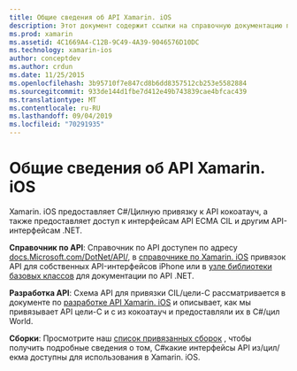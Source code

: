 ```yaml
---
title: Общие сведения об API Xamarin. iOS
description: Этот документ содержит ссылки на справочную документацию по API Xamarin, руководство, описывающее структуру API Xamarin. iOS, и список сборок, доступных для использования в разработке Xamarin.
ms.prod: xamarin
ms.assetid: 4C1669A4-C12B-9C49-4A39-9046576D10DC
ms.technology: xamarin-ios
author: conceptdev
ms.author: crdun
ms.date: 11/25/2015
ms.openlocfilehash: 3b95710f7e847cd8b6dd8357512cb253e5582884
ms.sourcegitcommit: 933de144d1fbe7d412e49b743839cae4bfcac439
ms.translationtype: MT
ms.contentlocale: ru-RU
ms.lasthandoff: 09/04/2019
ms.locfileid: "70291935"
---
```

# <a name="xamarinios-api-overview"></a>Общие сведения об API Xamarin. iOS

Xamarin. iOS предоставляет C#/Цилную привязку к API кокоатауч, а также предоставляет доступ к интерфейсам API ECMA CIL и другим API-интерфейсам .NET.

 **Справочник по API**: Справочник по API доступен по адресу [docs.Microsoft.com/DotNet/API/](https://docs.microsoft.com/dotnet/api/), в [справочнике по Xamarin. iOS](https://docs.microsoft.com/dotnet/api/?view=xamarin-ios-sdk-12) привязок API для собственных API-интерфейсов iPhone или в [узле библиотеки базовых классов](https://docs.microsoft.com/dotnet/api/?view=xamarinios-10.8) для документации по API .NET.

 **Разработка API**: Схема API для привязки CIL/цели-C рассматривается в документе по [разработке API Xamarin. iOS](~/ios/internals/api-design/index.md) и описывает, как мы привязывает API цели-C и c из кокоатауч и предоставляли их в C#/цил World.

 **Сборки**: Просмотрите наш [список привязанных сборок](~/cross-platform/internals/available-assemblies.md) , чтобы получить подробные сведения о том, C#какие интерфейсы API из/цил/екма доступны для использования в Xamarin. iOS.
